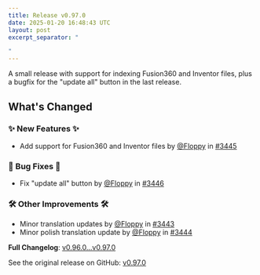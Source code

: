 ```yaml
---
title: Release v0.97.0
date: 2025-01-20 16:48:43 UTC
layout: post
excerpt_separator: "

"
---
```

A small release with support for indexing Fusion360 and Inventor files, plus a bugfix for the "update all" button in the last release.

## What's Changed
### ✨ New Features ✨
* Add support for Fusion360 and Inventor files by [@Floppy](https://github.com/Floppy) in [#3445](https://github.com/manyfold3d/manyfold/pull/3445)
### 🐛 Bug Fixes 🐛
* Fix "update all" button by [@Floppy](https://github.com/Floppy) in [#3446](https://github.com/manyfold3d/manyfold/pull/3446)
### 🛠️ Other Improvements 🛠️
* Minor translation updates by [@Floppy](https://github.com/Floppy) in [#3443](https://github.com/manyfold3d/manyfold/pull/3443)
* Minor polish translation update by [@Floppy](https://github.com/Floppy) in [#3444](https://github.com/manyfold3d/manyfold/pull/3444)


**Full Changelog**: [v0.96.0...v0.97.0](https://github.com/manyfold3d/manyfold/compare/v0.96.0...v0.97.0)

See the original release on GitHub: [v0.97.0](https://github.com/manyfold3d/manyfold/releases/tag/v0.97.0)
